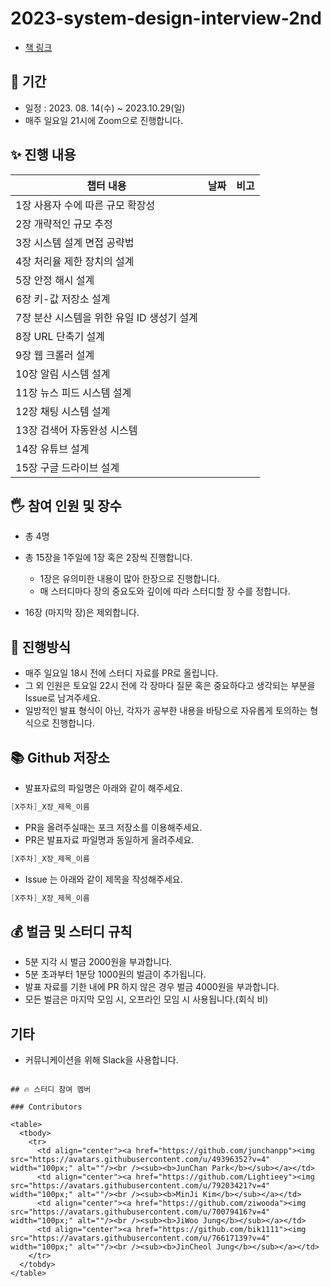 # 2023-system-design-interview-2nd

- [책 링크](http://www.yes24.com/Product/Goods/102819435)

## 📆 기간

- 일정 : 2023. 08. 14(수) ~ 2023.10.29(일)
- 매주 일요일 21시에 Zoom으로 진행합니다.

## ✨ 진행 내용

| 챕터 내용                                  | 날짜 | 비고 |
| ------------------------------------------ | :--: | ---- |
| 1장 사용자 수에 따른 규모 확장성           |      |      |
| 2장 개략적인 규모 추정                     |      |      |
| 3장 시스템 설계 면접 공략법                |      |      |
| 4장 처리율 제한 장치의 설계                |      |      |
| 5장 안정 해시 설계                         |      |      |
| 6장 키-값 저장소 설계                      |      |      |
| 7장 분산 시스템을 위한 유일 ID 생성기 설계 |      |      |
| 8장 URL 단축기 설계                        |      |      |
| 9장 웹 크롤러 설계                         |      |      |
| 10장 알림 시스템 설계                      |      |      |
| 11장 뉴스 피드 시스템 설계                 |      |      |
| 12장 채팅 시스템 설계                      |      |      |
| 13장 검색어 자동완성 시스템                |      |      |
| 14장 유튜브 설계                           |      |      |
| 15장 구글 드라이브 설계                    |      |      |

## 🖐 참여 인원 및 장수

- 총 4명
- 총 15장을 1주일에 1장 혹은 2장씩 진행합니다.

  - 1장은 유의미한 내용이 많아 한장으로 진행합니다.
  - 매 스터디마다 장의 중요도와 깊이에 따라 스터디할 장 수를 정합니다.

- 16장 (마지막 장)은 제외합니다.

## 📜 진행방식

- 매주 일요일 18시 전에 스터디 자료를 PR로 올립니다.
- 그 외 인원은 토요일 22시 전에 각 장마다 질문 혹은 중요하다고 생각되는 부분을 Issue로 남겨주세요.
- 일방적인 발표 형식이 아닌, 각자가 공부한 내용을 바탕으로 자유롭게 토의하는 형식으로 진행합니다.

## 📚 Github 저장소

- 발표자료의 파일명은 아래와 같이 해주세요.

```java
[X주차]_X장_제목_이름
```

- PR을 올려주실때는 포크 저장소를 이용해주세요.
- PR은 발표자료 파일명과 동일하게 올려주세요.

```java
[X주차]_X장_제목_이름
```

- Issue 는 아래와 같이 제목을 작성해주세요.

```java
[X주차]_X장_제목_이름
```

## 💰 벌금 및 스터디 규칙

- 5분 지각 시 벌금 2000원을 부과합니다.
- 5분 초과부터 1분당 1000원의 벌금이 추가됩니다.
- 발표 자료를 기한 내에 PR 하지 않은 경우 벌금 4000원을 부과합니다.
- 모든 벌금은 마지막 모임 시, 오프라인 모임 시 사용됩니다.(회식 비)

## 기타

- 커뮤니케이션을 위해 Slack을 사용합니다.

```

## 🔥 스터디 참여 멤버

### Contributors

<table>
  <tbody>
    <tr>
      <td align="center"><a href="https://github.com/junchanpp"><img src="https://avatars.githubusercontent.com/u/49396352?v=4" width="100px;" alt=""/><br /><sub><b>JunChan Park</b></sub></a></td>
      <td align="center"><a href="https://github.com/Lightieey"><img src="https://avatars.githubusercontent.com/u/79203421?v=4" width="100px;" alt=""/><br /><sub><b>MinJi Kim</b></sub></a></td>
      <td align="center"><a href="https://github.com/ziwooda"><img src="https://avatars.githubusercontent.com/u/70079416?v=4" width="100px;" alt=""/><br /><sub><b>JiWoo Jung</b></sub></a></td>
      <td align="center"><a href="https://github.com/bik1111"><img src="https://avatars.githubusercontent.com/u/76617139?v=4" width="100px;" alt=""/><br /><sub><b>JinCheol Jung</b></sub></a></td>
    </tr>
  </tobdy>
</table>
```
